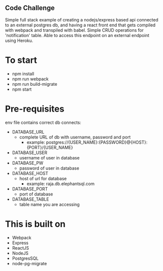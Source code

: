 ## Code Challenge

Simple full stack example of creating a nodejs/express based api connected to an external postgres db, and having a react front end that gets compiled with webpack and transpiled with babel. Simple CRUD operations for 'notification' table. Able to access this endpoint on an external endpoint using Heroku.

# To start

- npm install
- npm run webpack
- npm run build-migrate
- npm start

# Pre-requisites

env file contains correct db connects:
* DATABASE_URL 
    * complete URL of db with username, password and port
        * example: postgres://{USER_NAME}:{PASSWORD}@{HOST}:{PORT}/{USER_NAME}
* DATABASE_USER
    * username of user in database
* DATABASE_PW
    * password of user in database
* DATABASE_HOST
    * host of url for database
        * example: raja.db.elephantsql.com
* DATABASE_PORT
    * port of database
* DATABASE_TABLE
    * table name you are accessing

# This is built on
- Webpack
- Express
- ReactJS
- NodeJS
- PostgresSQL
- node-pg-migrate
